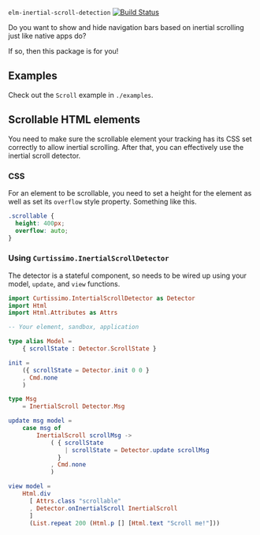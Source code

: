 `elm-inertial-scroll-detection` [![Build Status](https://github.com/curtissimo/elm-inertial-scroll-detection/workflows/CI/badge.svg)](https://github.com/curtissimo/elm-inertial-scroll-detection/actions?query=branch%3Amain)

Do you want to show and hide navigation bars based on inertial scrolling
just like native apps do?

If so, then this package is for you!

## Examples

Check out the `Scroll` example in `./examples`.

## Scrollable HTML elements

You need to make sure the scrollable element your tracking has its CSS set
correctly to allow inertial scrolling. After that, you can effectively use
the inertial scroll detector.

### CSS

For an element to be scrollable, you need to set a height for the element
as well as set its `overflow` style property. Something like this.

```css
.scrollable {
  height: 400px;
  overflow: auto;
}
```

### Using `Curtissimo.InertialScrollDetector`

The detector is a stateful component, so needs to be wired up using your 
model, `update`, and `view` functions.

```elm
import Curtissimo.IntertialScrollDetector as Detector
import Html
import Html.Attributes as Attrs

-- Your element, sandbox, application

type alias Model =
    { scrollState : Detector.ScrollState }

init =
    ({ scrollState = Detector.init 0 0 }
    , Cmd.none
    )

type Msg
    = InertialScroll Detector.Msg

update msg model =
    case msg of
        InertialScroll scrollMsg ->
            ( { scrollState
                | scrollState = Detector.update scrollMsg
              }
            , Cmd.none 
            )

view model =
    Html.div 
      [ Attrs.class "scrollable"
      , Detector.onInertialScroll InertialScroll
      ]
      (List.repeat 200 (Html.p [] [Html.text "Scroll me!"]))
```
